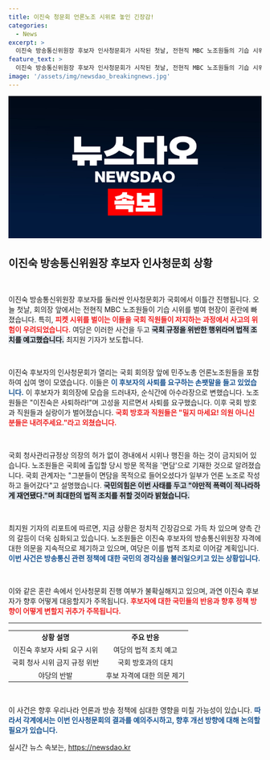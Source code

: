 ```yaml
---
title: 이진숙 청문회 언론노조 시위로 놓인 긴장감!
categories:
  - News
excerpt: >
  이진숙 방송통신위원장 후보자 인사청문회가 시작된 첫날, 전현직 MBC 노조원들의 기습 시위로 국회가 아수라장으로 변했습니다. 여당은 폭력 사태에 법적 조치를 예고하며, 상반된 목소리가 긴장을 더하고 있습니다.
feature_text: >
  이진숙 방송통신위원장 후보자 인사청문회가 시작된 첫날, 전현직 MBC 노조원들의 기습 시위로 국회가 아수라장으로 변했습니다. 여당은 폭력 사태에 법적 조치를 예고하며, 상반된 목소리가 긴장을 더하고 있습니다.
image: '/assets/img/newsdao_breakingnews.jpg'
---
```


<p><img src="/assets/img/newsdao_breakingnews.jpg" alt="pcversion 속보" /></p>

<h2 data-ke-size="size26">이진숙 방송통신위원장 후보자 인사청문회 상황</h2>

<p data-ke-size="size16">&nbsp;</p>

<p>이진숙 방송통신위원장 후보자를 둘러싼 인사청문회가 국회에서 이틀간 진행됩니다. 오늘 첫날, 회의장 앞에서는 전현직 MBC 노조원들이 기습 시위를 벌여 현장이 혼란에 빠졌습니다. 특히, <b><span style="color: #ee2323;">피켓 시위를 벌이는 이들을 국회 직원들이 저지하는 과정에서 사고의 위험이 우려되었습니다.</span></b> 여당은 이러한 사건을 두고 <b><span style="background-color: #21538527;">국회 규정을 위반한 행위라며 법적 조치를 예고했습니다.</span></b> 최지원 기자가 보도합니다.</p>

<p data-ke-size="size16">&nbsp;</p>

<p>이진숙 후보자의 인사청문회가 열리는 국회 회의장 앞에 민주노총 언론노조원들을 포함하여 십여 명이 모였습니다. 이들은 <b><span style="color: #1a5490;">이 후보자의 사퇴를 요구하는 손팻말을 들고 있었습니다.</span></b> 이 후보자가 회의장에 모습을 드러내자, 순식간에 아수라장으로 변했습니다. 노조원들은 "이진숙은 사퇴하라!"며 고성을 지르면서 사퇴를 요구했습니다. 이후 국회 방호과 직원들과 실랑이가 벌어졌습니다. <b><span style="color: #ee2323;">국회 방호과 직원들은 "밀지 마세요! 의원 아니신 분들은 내려주세요."라고 외쳤습니다.</span></b> </p>

<p data-ke-size="size16">&nbsp;</p>

<p>국회 청사관리규정상 의장의 허가 없이 경내에서 시위나 행진을 하는 것이 금지되어 있습니다. 노조원들은 국회에 출입할 당시 방문 목적을 '면담'으로 기재한 것으로 알려졌습니다. 국회 관계자는 "그분들이 면담을 목적으로 들어오셨다가 일부가 언론 노조로 작성하고 들어갔다"고 설명했습니다. <b><span style="background-color: #21538527;">국민의힘은 이번 사태를 두고 "야만적 폭력이 적나라하게 재연됐다."며 최대한의 법적 조치를 취할 것이라 밝혔습니다.</span></b> </p>

<p data-ke-size="size16">&nbsp;</p>

<p>최지원 기자의 리포트에 따르면, 지금 상황은 정치적 긴장감으로 가득 차 있으며 양측 간의 갈등이 더욱 심화되고 있습니다. 노조원들은 이진숙 후보자의 방송통신위원장 자격에 대한 의문을 지속적으로 제기하고 있으며, 여당은 이를 법적 조치로 이어갈 계획입니다. <b><span style="color: #1a5490;">이번 사건은 방송통신 관련 정책에 대한 국민의 경각심을 불러일으키고 있는 상황입니다.</span></b> </p>

<p data-ke-size="size16">&nbsp;</p>

<p>이와 같은 혼란 속에서 인사청문회 진행 여부가 불확실해지고 있으며, 과연 이진숙 후보자가 향후 어떻게 대응할지가 주목됩니다. <b><span style="color: #ee2323;">후보자에 대한 국민들의 반응과 향후 정책 방향이 어떻게 변할지 귀추가 주목됩니다.</span></b> </p>

<hr>

<table style="border-collapse: collapse; width: 100%;">
  <tbody>
    <tr>
      <td style="text-align: center; height: 17px;"><b>상황 설명</b></td>
      <td style="text-align: center; height: 17px;"><b>주요 반응</b></td>
    </tr>
    <tr>
      <td style="text-align: center; height: 17px;">이진숙 후보자 사퇴 요구 시위</td>
      <td style="text-align: center; height: 17px;">여당의 법적 조치 예고</td>
    </tr>
    <tr>
      <td style="text-align: center; height: 17px;">국회 청사 시위 금지 규정 위반</td>
      <td style="text-align: center; height: 17px;">국회 방호과의 대치</td>
    </tr>
    <tr>
      <td style="text-align: center; height: 17px;">야당의 반발</td>
      <td style="text-align: center; height: 17px;">후보 자격에 대한 의문 제기</td>
    </tr>
  </tbody>
</table>

<p data-ke-size="size16">&nbsp;</p> 

<p>이 사건은 향후 우리나라 언론과 방송 정책에 심대한 영향을 미칠 가능성이 있습니다. <b><span style="color: #1a5490;">따라서 각계에서는 이번 인사청문회의 결과를 예의주시하고, 향후 개선 방향에 대해 논의할 필요가 있습니다.</span></b> </p>
실시간 뉴스 속보는, <a href="https://newsdao.kr" rel="dofollow">https://newsdao.kr</a>



